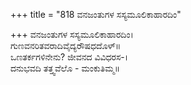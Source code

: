 +++
title = "818 ವನಜಂತುಗಳ ಸಸ್ಯಮೂಲಿಕಾಹಾರದಿಂ"

+++
ವನಜಂತುಗಳ ಸಸ್ಯಮೂಲಿಕಾಹಾರದಿಂ।  
ಗುಣವನರಿತವರಾದಿವೈದ್ಯರೌಷಧದೊಳ್॥  
ಒಣತರ್ಕಗಳಿನೇನು? ಜೀವನದ ವಿವಿಧರಸ-।  
ದನುಭವದಿ ತತ್ತ್ವವೆಲೊ - ಮಂಕುತಿಮ್ಮ॥  
